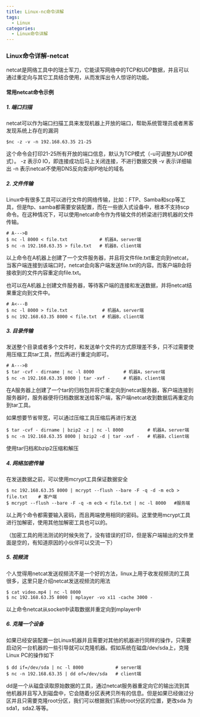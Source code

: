 ```yaml
---
title: Linux-nc命令详解
tags:
  - Linux
categories: 
  - Linux命令详解
---
```


### Linux命令详解-netcat

netcat是网络工具中的瑞士军刀，它能读写网络中的TCP和UDP数据，并且可以通过重定向与其它工具结合使用，从而发挥出令人惊讶的功能。

#### 常用netcat命令示例

##### 1. 端口扫描

netcat可以作为端口扫描工具来发现机器上开放的端口，帮助系统管理员或者黑客发现系统上存在的漏洞

```shell
$nc -z -v -n 192.168.63.35 21-25
```
这个命令会打印21-25所有开放的端口信息，默认为TCP模式（-u可调整为UDP模式）。
-z 表示0 IO，即连接成功后马上关闭连接，不进行数据交换
-v 表示详细输出
-n 表示netcat不使用DNS反向查询IP地址的域名

##### 2. 文件传输

Linux中有很多工具可以进行文件的网络传输，比如：FTP、Samba和scp等工具，但是ftp、samba都需要安装配置，而在一些嵌入式设备中，根本不支持scp命令。在这种情况下，可以使用netcat命令作为传输文件的桥梁进行跨机器的文件传输。

```shell
# A--->B
$ nc -l 8000 < file.txt            # 机器A，server端
$ nc -n 192.168.63.35 > file.txt   # 机器B，client端
```

以上命令在A机器上创建了一个文件服务器，并且将文件file.txt重定向到netcat，当客户端连接到该端口时，netcat会向客户端发送file.txt的内容。而客户端B会将接收到的文件内容重定向file.txt。

也可以在A机器上创建文件服务器，等待客户端的连接和发送数据，并将netcat结果重定向到文件中。

```shell
# A<---B
$ nc -l 8000 > file.txt             # 机器A，server端
$ nc 192.168.63.35 8000 < file.txt  # 机器B，client端
```

##### 3. 目录传输

发送整个目录或者多个文件时，和发送单个文件的方式原理差不多，只不过需要使用压缩工具tar工具，然后再进行重定向即可。

```shell
# A--->B
$ tar -cvf - dirname | nc -l 8000           # 机器A，server端
$ nc -n 192.168.63.35 8000 | tar -xvf -     # 机器B，client端
```

在A服务器上创建了一个tar的归档包并将它重定向到netcat服务器，客户端连接到服务器时，服务器便将归档数据发送给客户端，客户端netcat收到数据后再重定向到tar工具。

如果想要节省带宽，可以通过压缩工具压缩后再进行发送

```shell
$ tar -cvf - dirname | bzip2 -z | nc -l 8000         # 机器A，server端
$ nc -n 192.168.63.35 8000 | bzip2 -d | tar -xvf -   # 机器B，client端
```

使用tar归档和bzip2压缩和解压

##### 4. 网络加密传输

在发送数据之前，可以使用mcrypt工具保证数据安全

```shell
$ nc 192.168.63.35 8000 | mcrypt --flush --bare -F -q -d -m ecb > file.txt    # 客户端
$ mcrypt --flush --bare -F -q -m ecb < file.txt | nc -l 8000   #服务端
```

以上两个命令都需要输入密码，而且两端使用相同的密码。这里使用mcrypt工具进行加解密，使用其他加解密工具也可以的。

（加密工具的用法测试的时候失败了，没有错误的打印，但是客户端输出的文件里面是空的，有知道原因的小伙伴可以交流一下）

##### 5. 视频流

个人觉得用netcat发送视频流不是一个好的方法，linux上用于收发视频流的工具很多，这里只是介绍netcat发送视频流的用法

```shell
$ cat video.mp4 | nc -l 8000
$ nc 192.168.63.35 8000 | mplayer -vo x11 -cache 3000 -
```

以上命令netcat从socket中读取数据并重定向到mplayer中

##### 6. 克隆一个设备

如果已经安装配置一台Linux机器并且需要对其他的机器进行同样的操作，只需要启动另一台机器的一些引导就可以克隆机器。假如系统在磁盘/dev/sda上，克隆Linux PC的操作如下

```shell
$ dd if=/dev/sda | nc -l 8000            # server端
$ nc -n 192.168.63.35 | dd of=/dev/sda   # client端
```

dd是一个从磁盘读取原始数据的工具，通过netcat服务器重定向它的输出流到其他机器并且写入到磁盘中，它会随着分区表拷贝所有的信息。但是如果已经做过分区并且只需要克隆root分区，我们可以根据我们系统root分区的位置，更改sda 为sda1，sda2.等等。


